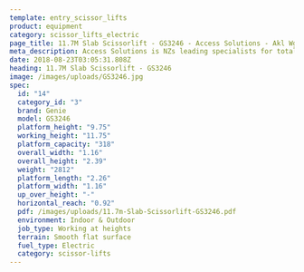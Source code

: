 ```yaml
---
template: entry_scissor_lifts
product: equipment
category: scissor_lifts_electric
page_title: 11.7M Slab Scissorlift - GS3246 - Access Solutions - Akl Wgtn Chch, NZ
meta_description: Access Solutions is NZs leading specialists for total access solution equipment. 100% NZ owned & operated. Read about us - Make an enquiry today
date: 2018-08-23T03:05:31.808Z
heading: 11.7M Slab Scissorlift - GS3246
image: /images/uploads/GS3246.jpg
spec:
  id: "14"
  category_id: "3"
  brand: Genie
  model: GS3246
  platform_height: "9.75"
  working_height: "11.75"
  platform_capacity: "318"
  overall_width: "1.16"
  overall_height: "2.39"
  weight: "2812"
  platform_length: "2.26"
  platform_width: "1.16"
  up_over_height: "-"
  horizontal_reach: "0.92"
  pdf: /images/uploads/11.7m-Slab-Scissorlift-GS3246.pdf
  environment: Indoor & Outdoor
  job_type: Working at heights
  terrain: Smooth flat surface
  fuel_type: Electric
  category: scissor-lifts
---
```


